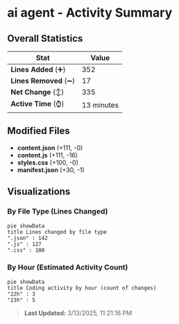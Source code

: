 # ai agent - Activity Summary 

## Overall Statistics

| Stat                   | Value                                                             |
| ---------------------- | ----------------------------------------------------------------- |
| **Lines Added** (➕)   | 352                                          |
| **Lines Removed** (➖) | 17                                        |
| **Net Change** (↕)    | 335                |
| **Active Time** (⌚)   | 13 minutes |


## Modified Files
- **content.json** (+111, -0)
- **content.js** (+111, -16)
- **styles.css** (+100, -0)
- **manifest.json** (+30, -1)

## Visualizations

### By File Type (Lines Changed)

```mermaid
pie showData
title Lines changed by file type
".json" : 142
".js" : 127
".css" : 100
```

### By Hour (Estimated Activity Count)

```mermaid
pie showData
title Coding activity by hour (count of changes)
"22h" : 3
"23h" : 5
```


> **Last Updated:** 3/13/2025, 11:21:16 PM